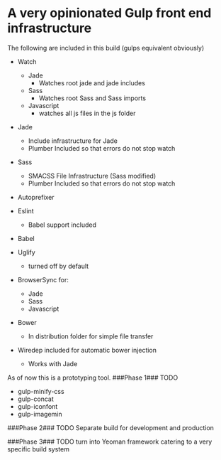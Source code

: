 # A very opinionated Gulp front end infrastructure

The following are included in this build (gulps equivalent obviously)

* Watch
  * Jade
    * Watches root jade and jade includes
  * Sass
    * Watches root Sass and Sass imports
  * Javascript
    * watches all js files in the js folder
* Jade
  * Include infrastructure for Jade
  * Plumber Included so that errors do not stop watch
* Sass
  * SMACSS File Infrastructure (Sass modified)
  * Plumber Included so that errors do not stop watch
* Autoprefixer
* Eslint
    * Babel support included

* Babel
* Uglify
  * turned off by default
* BrowserSync for:
  * Jade
  * Sass
  * Javascript
* Bower
  * In distribution folder for simple file transfer
* Wiredep included for automatic bower injection
    * Works with Jade

As of now this is a prototyping tool.
###Phase 1###
TODO
* gulp-minify-css
* gulp-concat
* gulp-iconfont
* gulp-imagemin


###Phase 2###
TODO
Separate build for development and production

###Phase 3###
TODO turn into Yeoman framework catering to a very specific build system 
